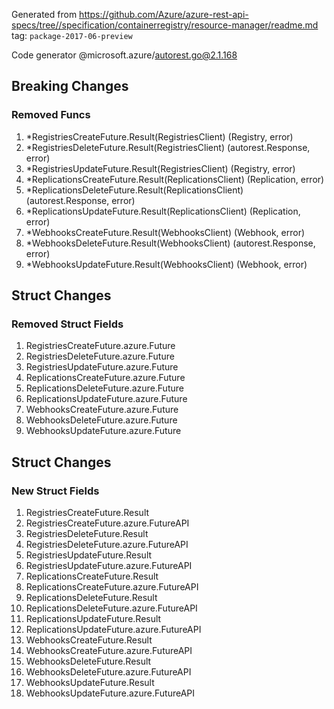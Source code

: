 Generated from https://github.com/Azure/azure-rest-api-specs/tree//specification/containerregistry/resource-manager/readme.md tag: `package-2017-06-preview`

Code generator @microsoft.azure/autorest.go@2.1.168

## Breaking Changes

### Removed Funcs

1. *RegistriesCreateFuture.Result(RegistriesClient) (Registry, error)
1. *RegistriesDeleteFuture.Result(RegistriesClient) (autorest.Response, error)
1. *RegistriesUpdateFuture.Result(RegistriesClient) (Registry, error)
1. *ReplicationsCreateFuture.Result(ReplicationsClient) (Replication, error)
1. *ReplicationsDeleteFuture.Result(ReplicationsClient) (autorest.Response, error)
1. *ReplicationsUpdateFuture.Result(ReplicationsClient) (Replication, error)
1. *WebhooksCreateFuture.Result(WebhooksClient) (Webhook, error)
1. *WebhooksDeleteFuture.Result(WebhooksClient) (autorest.Response, error)
1. *WebhooksUpdateFuture.Result(WebhooksClient) (Webhook, error)

## Struct Changes

### Removed Struct Fields

1. RegistriesCreateFuture.azure.Future
1. RegistriesDeleteFuture.azure.Future
1. RegistriesUpdateFuture.azure.Future
1. ReplicationsCreateFuture.azure.Future
1. ReplicationsDeleteFuture.azure.Future
1. ReplicationsUpdateFuture.azure.Future
1. WebhooksCreateFuture.azure.Future
1. WebhooksDeleteFuture.azure.Future
1. WebhooksUpdateFuture.azure.Future

## Struct Changes

### New Struct Fields

1. RegistriesCreateFuture.Result
1. RegistriesCreateFuture.azure.FutureAPI
1. RegistriesDeleteFuture.Result
1. RegistriesDeleteFuture.azure.FutureAPI
1. RegistriesUpdateFuture.Result
1. RegistriesUpdateFuture.azure.FutureAPI
1. ReplicationsCreateFuture.Result
1. ReplicationsCreateFuture.azure.FutureAPI
1. ReplicationsDeleteFuture.Result
1. ReplicationsDeleteFuture.azure.FutureAPI
1. ReplicationsUpdateFuture.Result
1. ReplicationsUpdateFuture.azure.FutureAPI
1. WebhooksCreateFuture.Result
1. WebhooksCreateFuture.azure.FutureAPI
1. WebhooksDeleteFuture.Result
1. WebhooksDeleteFuture.azure.FutureAPI
1. WebhooksUpdateFuture.Result
1. WebhooksUpdateFuture.azure.FutureAPI
